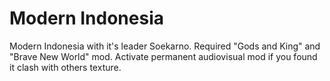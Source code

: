 # Modern Indonesia

Modern Indonesia with it's leader Soekarno. Required "Gods and King" and "Brave New World" mod. Activate permanent audiovisual mod if you found it clash with others texture.
